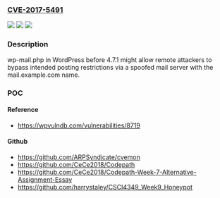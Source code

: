 ### [CVE-2017-5491](https://cve.mitre.org/cgi-bin/cvename.cgi?name=CVE-2017-5491)
![](https://img.shields.io/static/v1?label=Product&message=n%2Fa&color=blue)
![](https://img.shields.io/static/v1?label=Version&message=n%2Fa&color=blue)
![](https://img.shields.io/static/v1?label=Vulnerability&message=n%2Fa&color=brighgreen)

### Description

wp-mail.php in WordPress before 4.7.1 might allow remote attackers to bypass intended posting restrictions via a spoofed mail server with the mail.example.com name.

### POC

#### Reference
- https://wpvulndb.com/vulnerabilities/8719

#### Github
- https://github.com/ARPSyndicate/cvemon
- https://github.com/CeCe2018/Codepath
- https://github.com/CeCe2018/Codepath-Week-7-Alternative-Assignment-Essay
- https://github.com/harrystaley/CSCI4349_Week9_Honeypot

